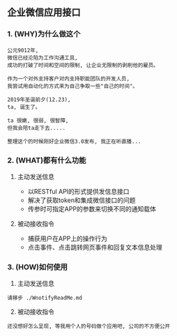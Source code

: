 ## 企业微信应用接口

### 1. (WHY)为什么做这个

```
公元9012年,
微信已经沦陷为工作沟通工具, 
成功的打破了时间和空间的限制, 让企业无限制的剥削他的雇员。

作为一个对外支持客户对内支持职能团队的开发人员, 
我尝试用自动化的方式来为自己争取一些"自己的时间"。

2019年圣诞前夕(12.23), 
ta, 诞生了。

ta 很嫩, 很弱, 很智障,
但我会陪ta走下去.....

整理这个的时候刚好企业微信3.0发布, 我正在听直播...
```

### 2. (WHAT)都有什么功能

1. 主动发送信息

    * 以RESTful API的形式提供发信息接口
    * 解决了获取token和集成微信接口的问题
    * 传参时可指定APP的参数来切换不同的通知载体

2. 被动接收指令

    * 捕获用户在APP上的操作行为
    * 点击事件、点击跳转网页事件和回复文本信息处理


### 3. (HOW)如何使用

1. 主动发送信息

`请移步 ./WnotifyReadMe.md`

2. 被动接收指令

```还没想好怎么呈现, 等我用个人的号码做个应用吧, 公司的不方便公开```


